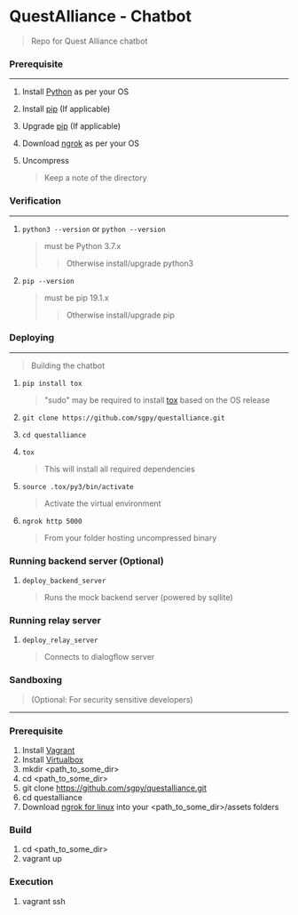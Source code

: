 # QuestAlliance - Chatbot
> Repo for Quest Alliance chatbot



### Prerequisite
___
1. Install [Python](https://www.python.org/downloads/) as per your OS

2. Install [pip](https://pip.pypa.io/en/stable/installing) (If applicable)

3. Upgrade [pip](https://pip.pypa.io/en/stable/installing/#upgrading-pip) (If applicable)

3. Download [ngrok](https://ngrok.com/download) as per your OS

4. Uncompress
    > Keep a note of the directory
   

### Verification
___

1. `python3 --version` or `python --version`
    > must be Python 3.7.x
    >> Otherwise install/upgrade python3
    
2. `pip --version`
    > must be pip 19.1.x
    >> Otherwise install/upgrade pip


### Deploying
___
> Building the  chatbot 

1. `pip install tox`
   > "sudo" may be required to install [tox](https://tox.readthedocs.io/en/latest/install.html) based on the OS release
    
2. `git clone https://github.com/sgpy/questalliance.git`

3. `cd questalliance`

4. `tox`
    > This will install all required dependencies
    
5. `source .tox/py3/bin/activate`
    > Activate the virtual environment    

6. `ngrok http 5000`
    > From your folder hosting uncompressed binary
    
### Running backend server (Optional)    

1. `deploy_backend_server`
    > Runs the mock backend server (powered by sqllite)

### Running relay server
    
1. `deploy_relay_server`
    > Connects to dialogflow server
    



### Sandboxing
> (Optional: For security sensitive developers)
___

### Prerequisite
1. Install [Vagrant](https://www.vagrantup.com/downloads.html)
2. Install [Virtualbox](https://www.virtualbox.org/wiki/Downloads)
3. mkdir <path_to_some_dir>
4. cd <path_to_some_dir>
5. git clone https://github.com/sgpy/questalliance.git
6. cd questalliance
7. Download [ngrok for linux](https://ngrok.com/download) into your <path_to_some_dir>/assets folders

### Build
1. cd <path_to_some_dir>
2. vagrant up

### Execution
1. vagrant ssh